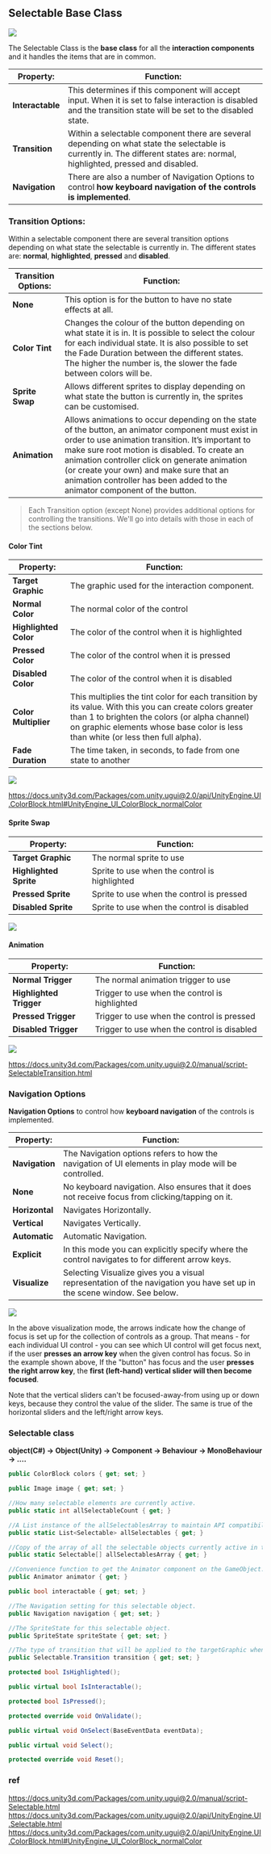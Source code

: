 ## Selectable Base Class

![](./img/UI_SelectableNavigationExplicit.png)

The Selectable Class is the **base class** for all the **interaction components** and it handles the items that are in common.

| **Property:** | **Function:** |
| --- | --- |
| **Interactable** | This determines if this component will accept input. When it is set to false interaction is disabled and the transition state will be set to the disabled state. |
| **Transition** | Within a selectable component there are several depending on what state the selectable is currently in. The different states are: normal, highlighted, pressed and disabled. |
| **Navigation** | There are also a number of Navigation Options to control **how keyboard navigation of the controls is implemented**. |


### Transition Options:

Within a selectable component there are several transition options depending on what state the selectable is currently in. The different states are: **normal**, **highlighted**, **pressed** and **disabled**.

| **Transition Options:** | **Function:** |
| --- | --- |
| **None** | This option is for the button to have no state effects at all. |
| **Color Tint** | Changes the colour of the button depending on what state it is in. It is possible to select the colour for each individual state. It is also possible to set the Fade Duration between the different states. The higher the number is, the slower the fade between colors will be. |
| **Sprite Swap** | Allows different sprites to display depending on what state the button is currently in, the sprites can be customised. |
| **Animation** | Allows animations to occur depending on the state of the button, an animator component must exist in order to use animation transition. It’s important to make sure root motion is disabled. To create an animation controller click on generate animation (or create your own) and make sure that an animation controller has been added to the animator component of the button. |

> Each Transition option (except None) provides additional options for controlling the transitions. We'll go into details with those in each of the sections below.


#### Color Tint

| **Property:** | **Function:** |
| --- | --- |
| **Target Graphic** | The graphic used for the interaction component. |
| **Normal Color** | The normal color of the control |
| **Highlighted Color** | The color of the control when it is highlighted |
| **Pressed Color** | The color of the control when it is pressed |
| **Disabled Color** | The color of the control when it is disabled |
| **Color Multiplier** | This multiplies the tint color for each transition by its value. With this you can create colors greater than 1 to brighten the colors (or alpha channel) on graphic elements whose base color is less than white (or less then full alpha). |
| **Fade Duration** | The time taken, in seconds, to fade from one state to another |


![](./img/color_tint)

https://docs.unity3d.com/Packages/com.unity.ugui@2.0/api/UnityEngine.UI.ColorBlock.html#UnityEngine_UI_ColorBlock_normalColor

#### Sprite Swap

| **Property:** | **Function:** |
| --- | --- |
| **Target Graphic** | The normal sprite to use |
| **Highlighted Sprite** | Sprite to use when the control is highlighted |
| **Pressed Sprite** | Sprite to use when the control is pressed |
| **Disabled Sprite** | Sprite to use when the control is disabled |

![](./sprite_swap)

#### Animation

| **Property:** | **Function:** |
| --- | --- |
| **Normal Trigger** | The normal animation trigger to use |
| **Highlighted Trigger** | Trigger to use when the control is highlighted |
| **Pressed Trigger** | Trigger to use when the control is pressed |
| **Disabled Trigger** | Trigger to use when the control is disabled |

![](./img/animation)

https://docs.unity3d.com/Packages/com.unity.ugui@2.0/manual/script-SelectableTransition.html


### Navigation Options

**Navigation Options** to control how **keyboard navigation** of the controls is implemented.

| **Property:** | **Function:** |
| --- | --- |
| **Navigation** | The Navigation options refers to how the navigation of UI elements in play mode will be controlled. |
| **None** | No keyboard navigation. Also ensures that it does not receive focus from clicking/tapping on it. |
| **Horizontal** | Navigates Horizontally. |
| **Vertical** | Navigates Vertically. |
| **Automatic** | Automatic Navigation. |
| **Explicit** | In this mode you can explicitly specify where the control navigates to for different arrow keys. |
| **Visualize** | Selecting Visualize gives you a visual representation of the navigation you have set up in the scene window. See below. |

![](./img/GUIVisualizeNavigation.png)

In the above visualization mode, the arrows indicate how the change of focus is set up for the collection of controls as a group. That means - for each individual UI control - you can see which UI control will get focus next, if the user **presses an arrow key** when the given control has focus. So in the example shown above, If the "button" has focus and the user **presses the right arrow key**, the **first (left-hand) vertical slider will then become focused**. 

Note that the vertical sliders can't be focused-away-from using up or down keys, because they control the value of the slider. The same is true of the horizontal sliders and the left/right arrow keys.



### Selectable class
**object(C#) -> Object(Unity) -> Component -> Behaviour -> MonoBehaviour -> ....**

```cs
public ColorBlock colors { get; set; }

public Image image { get; set; }

//How many selectable elements are currently active.
public static int allSelectableCount { get; }

//A List instance of the allSelectablesArray to maintain API compatibility.
public static List<Selectable> allSelectables { get; }

//Copy of the array of all the selectable objects currently active in the scene.
public static Selectable[] allSelectablesArray { get; }

//Convenience function to get the Animator component on the GameObject.
public Animator animator { get; }

public bool interactable { get; set; }

//The Navigation setting for this selectable object.
public Navigation navigation { get; set; }

//The SpriteState for this selectable object.
public SpriteState spriteState { get; set; }

//The type of transition that will be applied to the targetGraphic when the state changes.
public Selectable.Transition transition { get; set; }

protected bool IsHighlighted();

public virtual bool IsInteractable();

protected bool IsPressed();

protected override void OnValidate();

public virtual void OnSelect(BaseEventData eventData);

public virtual void Select();

protected override void Reset();

```


### ref
https://docs.unity3d.com/Packages/com.unity.ugui@2.0/manual/script-Selectable.html \
https://docs.unity3d.com/Packages/com.unity.ugui@2.0/api/UnityEngine.UI.Selectable.html \
https://docs.unity3d.com/Packages/com.unity.ugui@2.0/api/UnityEngine.UI.ColorBlock.html#UnityEngine_UI_ColorBlock_normalColor
